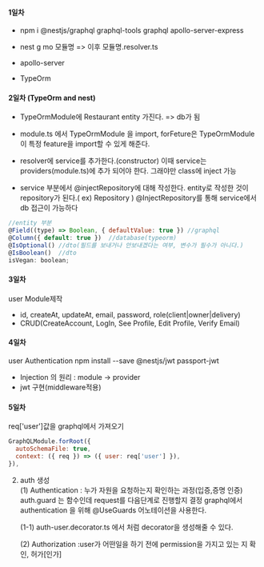 #### 1일차

- npm i @nestjs/graphql graphql-tools graphql apollo-server-express

- nest g mo 모듈명 => 이후 모듈명.resolver.ts

- apollo-server

- TypeOrm

#### 2일차 (TypeOrm and nest)

- TypeOrmModule에 Restaurant entity 가진다. => db가 됨

- module.ts 에서 TypeOrmModule 을 import, forFeture은 TypeOrmModule이 특정 feature을 import할 수 있게 해준다.

- resolver에 service를 추가한다.(constructor) 이때 service는 providers(module.ts)에 추가 되어야 한다. 그래야만 class에 inject 가능

- service 부분에서 @injectRepository에 대해 작성한다. entity로 작성한 것이 repository가 된다.( ex) Repository<Restaurant> )
  @InjectRepository를 통해 service에서 db 접근이 가능하다

```javascript
//entity 부분
@Field((type) => Boolean, { defaultValue: true }) //graphql
@Column({ default: true })  //database(typeorm)
@IsOptional() //dto(필드를 보내거나 안보내겠다는 여부, 변수가 필수가 아니다.)
@IsBoolean()  //dto
isVegan: boolean;
```

#### 3일차

user Module제작

- id, createAt, updateAt, email, password, role(client|owner|delivery)
- CRUD(CreateAccount, LogIn, See Profile, Edit Profile, Verify Email)

#### 4일차

user Authentication
npm install --save @nestjs/jwt passport-jwt

- Injection 의 원리 : module -> provider
- jwt 구현(middleware적용)

#### 5일차

req['user']값을 graphql에서 가져오기

```javascript
GraphQLModule.forRoot({
  autoSchemaFile: true,
  context: ({ req }) => ({ user: req['user'] }),
}),
```

2. auth 생성  
   (1) Authentication : 누가 자원을 요청하는지 확인하는 과정(입증,증명 인증)  
   auth.guard 는 함수인데 request를 다음단계로 진행할지 결정
   graphql에서 authentication 을 위해 @UseGuards 어노테이션을 사용한다.

   (1-1) auth-user.decorator.ts 에서 처럼 decorator을 생성해줄 수 있다.

   (2) Authorization :user가 어떤일을 하기 전에 permission을 가지고 있는 지 확인, 허가[인가]

<!-- {
  "x-jwt" : "eyJhbGciOiJIUzI1NiIsInR5cCI6IkpXVCJ9.eyJpZCI6MiwiaWF0IjoxNjE3Mjg4NTY5fQ.53yXqQRQRyNrWdxYILPE-ruNb3frGv6ZUKUK66HSL8E"
} -->

